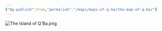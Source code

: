 ```yaml
---
{"dg-publish":true,"permalink":"/maps/maps-of-q-ba/the-map-of-q-ba/"}
---
```



![The Island of Q'Ba.png](/img/user/zAttachments/The%20Island%20of%20Q'Ba.png)